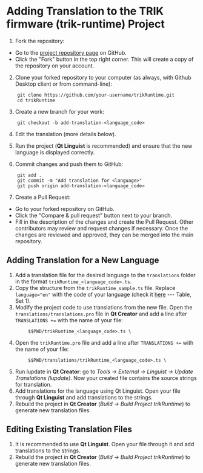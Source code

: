 # Adding Translation to the TRIK firmware (trik-runtime) Project

1. Fork the repository:
  * Go to the [project repository page](https://github.com/trikset/trikRuntime/tree/master) on GitHub.
  * Click the "Fork" button in the top right corner. This will create a copy of the repository on your account.

2. Clone your forked repository to your computer (as always, with Github Desktop client or from command-line):
```shell
    git clone https://github.com/your-username/trikRuntime.git
    cd trikRuntime
```

3. Create a new branch for your work:
```shell
    git checkout -b add-translation-<language_code>
```

4. Edit the translation (more details below).

5. Run the project (**Qt Linguist** is recommended) and ensure that the new language is displayed correctly.

6. Commit changes and push them to GitHub:
```shell
    git add .
    git commit -m "Add translation for <language>"
    git push origin add-translation-<language_code>
```

7. Create a Pull Request:
  * Go to your forked repository on GitHub.
  * Click the "Compare & pull request" button next to your branch.
  * Fill in the description of the changes and create the Pull Request. Other contributors may review and request changes if necessary. Once the changes are reviewed and approved, they can be merged into the main repository.


## Adding Translation for a New Language
  1. Add a translation file for the desired language to the `translations` folder in the format `trikRuntime_<language_code>.ts`.
  2. Copy the structure from the `trikRuntime_sample.ts` file. Replace `language="en"` with the code of your language (check it [here](https://en.wikipedia.org/wiki/List_of_ISO_639_language_codes) --- Table, Set 1).
  3. Modify the project code to use translations from the new file. Open the `translations/translations.pro` file in **Qt Creator** and add a line after `TRANSLATIONS +=` with the name of your file:
```shell
        $$PWD/trikRuntime_<language_code>.ts \ 
```
  4. Open the `trikRuntime.pro` file and add a line after `TRANSLATIONS +=` with the name of your file:
```shell
        $$PWD/translations/trikRuntime_<language_code>.ts \
```
  5. Run lupdate in **Qt Creator**: go to *Tools -> External -> Linguist -> Update Translations (lupdate)*. Now your created file contains the source strings for translation.
  6. Add translations for the language using Qt Linguist. Open your file through **Qt Linguist** and add translations to the strings.
  7. Rebuild the project in **Qt Creator** (*Build -> Build Project trikRuntime*) to generate new translation files.

## Editing Existing Translation Files
  1. It is recommended to use **Qt Linguist**. Open your file through it and add translations to the strings.
  2. Rebuild the project in **Qt Creator** (*Build -> Build Project trikRuntime*) to generate new translation files.
